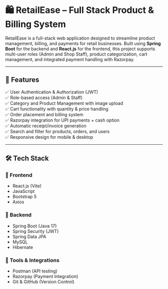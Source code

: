 # 🛍️ RetailEase – Full Stack Product & Billing System

RetailEase is a full-stack web application designed to streamline product management, billing, and payments for retail businesses. Built using **Spring Boot** for the backend and **React.js** for the frontend, this project supports multi-user roles (Admin and Shop Staff), product categorization, cart management, and integrated payment handling with Razorpay.

---

## 📌 Features

✅ User Authentication & Authorization (JWT)  
✅ Role-based access (Admin & Staff)  
✅ Category and Product Management with image upload  
✅ Cart functionality with quantity & price handling  
✅ Order placement and billing system  
✅ Razorpay integration for UPI payments + cash option  
✅ Automatic receipt/invoice generation  
✅ Search and filter for products, orders, and users  
✅ Responsive design for mobile & desktop

---

## 🛠️ Tech Stack

### 🚀 Frontend
- React.js (Vite)
- JavaScript
- Bootstrap 5 
- Axios

### 🔧 Backend
- Spring Boot (Java 17)
- Spring Security (JWT)
- Spring Data JPA
- MySQL
- Hibernate

### 🧪 Tools & Integrations
- Postman (API testing)
- Razorpay (Payment Integration)
- Git & GitHub (Version Control)

